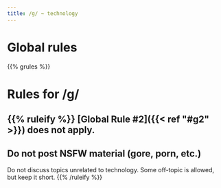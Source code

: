```yaml
---
title: /g/ ~ technology
---
```


# Global rules

{{% grules %}}


# Rules for /g/

{{% ruleify %}}
[Global Rule #2]({{< ref "#g2" >}}) does not apply.
-
Do not post NSFW material (gore, porn, etc.)
-
Do not discuss topics unrelated to technology. Some off-topic is allowed, but keep it short.
{{% /ruleify %}}
